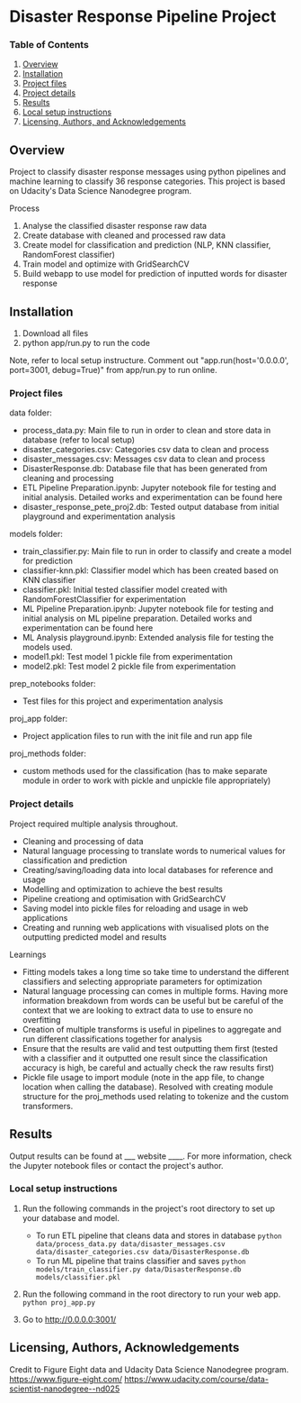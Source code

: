 # Disaster Response Pipeline Project

### Table of Contents

1. [Overview](#overview)
2. [Installation](#installation)
3. [Project files](#project_files)
4. [Project details](#project_details)
5. [Results](#results)
6. [Local setup instructions](#local_setup)
7. [Licensing, Authors, and Acknowledgements](#licensing)


## Overview <a name="overview"></a>

Project to classify disaster response messages using python pipelines and machine learning to classify 36 response categories. This project is based on Udacity's Data Science Nanodegree program.

Process
1. Analyse the classified disaster response raw data
2. Create database with cleaned and processed raw data
3. Create model for classification and prediction (NLP, KNN classifier, RandomForest classifier)
4. Train model and optimize with GridSearchCV
5. Build webapp to use model for prediction of inputted words for disaster response

## Installation <a name="installation"></a>

1. Download all files 
2. python app/run.py to run the code

Note, refer to local setup instructure. 
Comment out "app.run(host='0.0.0.0', port=3001, debug=True)" from app/run.py to run online.

### Project files <a name="project_files"></a>
data folder:
- process_data.py: Main file to run in order to clean and store data in database (refer to local setup)
- disaster_categories.csv: Categories csv data to clean and process
- disaster_messages.csv: Messages csv data to clean and process
- DisasterResponse.db: Database file that has been generated from cleaning and processing
- ETL Pipeline Preparation.ipynb: Jupyter notebook file for testing and initial analysis. Detailed works and experimentation can be found here
- disaster_response_pete_proj2.db: Tested output database from initial playground and experimentation analysis

models folder:
- train_classifier.py: Main file to run in order to classify and create a model for prediction
- classifier-knn.pkl: Classifier model which has been created based on KNN classifier
- classifier.pkl: Initial tested classifier model created with RandomForestClassifier for experimentation
- ML Pipeline Preparation.ipynb: Jupyter notebook file for testing and initial analysis on ML pipeline preparation. Detailed works and experimentation can be found here
- ML Analysis playground.ipynb: Extended analysis file for testing the models used.
- model1.pkl: Test model 1 pickle file from experimentation
- model2.pkl: Test model 2 pickle file from experimentation

prep_notebooks folder:
- Test files for this project and experimentation analysis

proj_app folder:
- Project application files to run with the init file and run app file

proj_methods folder:
- custom methods used for the classification (has to make separate module in order to work with pickle and unpickle file appropriately)

### Project details <a name="project_details"></a>
Project required multiple analysis throughout.
- Cleaning and processing of data
- Natural language processing to translate words to numerical values for classification and prediction
- Creating/saving/loading data into local databases for reference and usage
- Modelling and optimization to achieve the best results
- Pipeline creationg and optimisation with GridSearchCV
- Saving model into pickle files for reloading and usage in web applications
- Creating and running web applications with visualised plots on the outputting predicted model and results

Learnings
- Fitting models takes a long time so take time to understand the different classifiers and selecting appropriate parameters for optimization
- Natural language processing can comes in multiple forms. Having more information breakdown from words can be useful but be careful of the context that we are looking to extract data to use to ensure no overfitting
- Creation of multiple transforms is useful in pipelines to aggregate and run different classifications together for analysis
- Ensure that the results are valid and test outputting them first (tested with a classifier and it outputted one result since the classification accuracy is high, be careful and actually check the raw results first)
- Pickle file usage to import module (note in the app file, to change location when calling the database). Resolved with creating module structure for the proj_methods used relating to tokenize and the custom transformers.

## Results<a name="results"></a>
Output results can be found at ___ website ____.
For more information, check the Jupyter notebook files or contact the project's author.

### Local setup instructions <a name="local_setup"></a>
1. Run the following commands in the project's root directory to set up your database and model.

    - To run ETL pipeline that cleans data and stores in database
        `python data/process_data.py data/disaster_messages.csv data/disaster_categories.csv data/DisasterResponse.db`
    - To run ML pipeline that trains classifier and saves
        `python models/train_classifier.py data/DisasterResponse.db models/classifier.pkl`

2. Run the following command in the root directory to run your web app.
    `python proj_app.py`

3. Go to http://0.0.0.0:3001/

## Licensing, Authors, Acknowledgements<a name="licensing"></a>

Credit to Figure Eight data and Udacity Data Science Nanodegree program.
https://www.figure-eight.com/ 
https://www.udacity.com/course/data-scientist-nanodegree--nd025






